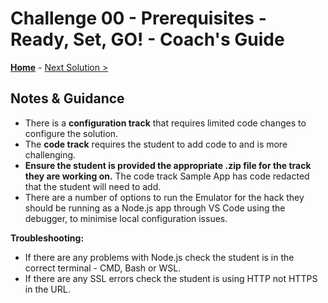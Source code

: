 # Challenge 00 - Prerequisites - Ready, Set, GO! - Coach's Guide 

**[Home](./README.md)** - [Next Solution >](./Solution-01.md)

## Notes & Guidance

- There is a **configuration track** that requires limited code changes to configure the solution. 
- The **code track** requires the student to add code to and is more challenging.
- **Ensure the student is provided the appropriate .zip file for the track they are working on.** The code track Sample App
has code redacted that the student will need to add.
- There are a number of options to run the Emulator for the hack they should be running as a Node.js app through VS Code using the debugger, to minimise local configuration issues.

**Troubleshooting:**
- If there are any problems with Node.js check the student is in the correct terminal - CMD, Bash or WSL. 
- If there are any SSL errors check the student is using HTTP not HTTPS in the URL.

